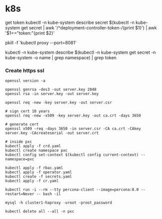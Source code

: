 # k8s

get token kubectl -n kube-system describe secret $(kubectl -n kube-system get secret | awk '/^deployment-controller-token-/{print $1}') | awk '$1=="token:"{print $2}'

pkill -f 'kubectl proxy --port=8081'

kubectl -n kube-system describe $(kubectl -n kube-system get secret -n kube-system -o name | grep namespace) | grep token
### Create https ssl
```
openssl version -a

openssl genrsa -des3 -out server.key 2048
openssl rsa -in server.key -out server.key

openssl req -new -key server.key -out server.csr

# sign cert 10 years
openssl req -new -x509 -key server.key -out ca.crt -days 3650

# generate cert
openssl x509 -req -days 3650 -in server.csr -CA ca.crt -CAkey server.key -CAcreateserial -out server.crt
``` 

```
# inside pxc
kubectl apply -f crd.yaml
kubectl create namespace pxc
kubectl config set-context $(kubectl config current-context) --namespace=pxc

kubectl apply -f rbac.yaml
kubectl apply -f operator.yaml
kubectl create -f secrets.yaml
kubectl apply -f cr.yaml

kubectl run -i --rm --tty percona-client --image=percona:8.0 --restart=Never -- bash -il

mysql -h cluster1-haproxy -uroot -proot_password

kubectl delete all --all -n pxc
```

